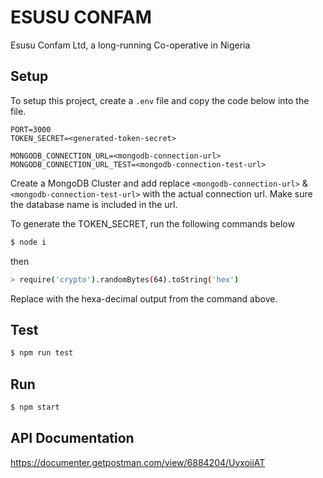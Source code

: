 # ESUSU CONFAM
Esusu Confam Ltd, a long-running Co-operative in Nigeria



## Setup
To setup this project, create a `.env` file and copy the code below into the file.

```.env
PORT=3000
TOKEN_SECRET=<generated-token-secret>

MONGODB_CONNECTION_URL=<mongodb-connection-url>
MONGODB_CONNECTION_URL_TEST=<mongodb-connection-test-url>
```
Create a MongoDB Cluster and add replace `<mongodb-connection-url>` & `<mongodb-connection-test-url>` with the actual connection url. Make sure the database name is included in the url.

To generate the TOKEN_SECRET, run the following commands below
```bash
$ node i
```
then
```bash
> require('crypto').randomBytes(64).toString('hex')
```

Replace <generated-token-secret> with the hexa-decimal output from the command above.


## Test
```bash
$ npm run test
```


## Run
```bash
$ npm start
```


## API Documentation
https://documenter.getpostman.com/view/6884204/UyxoijAT